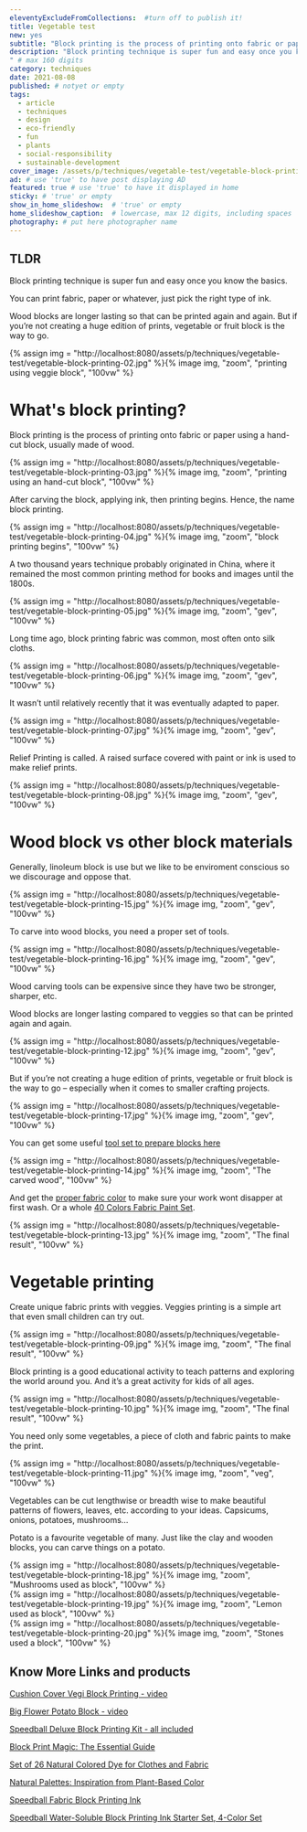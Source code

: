 ```yaml
---
eleventyExcludeFromCollections:  #turn off to publish it!
title: Vegetable test
new: yes
subtitle: "Block printing is the process of printing onto fabric or paper using a hand-cut block, usually made of wood. Carve the block, apply ink, then print fun begins."
description: "Block printing technique is super fun and easy once you know the basics. You can print fabric, paper or whatever, just pick the right type of ink.
" # max 160 digits
category: techniques
date: 2021-08-08
published: # notyet or empty
tags:
  - article
  - techniques
  - design
  - eco-friendly
  - fun
  - plants
  - social-responsibility
  - sustainable-development
cover_image: /assets/p/techniques/vegetable-test/vegetable-block-printing.jpg
ad: # use 'true' to have post displaying AD
featured: true # use 'true' to have it displayed in home
sticky: # 'true' or empty
show_in_home_slideshow:  # 'true' or empty
home_slideshow_caption:  # lowercase, max 12 digits, including spaces
photography: # put here photographer name
---
```

<div class="tldr">

## TLDR

Block printing technique is super fun and easy once you know the basics.

You can print fabric, paper or whatever, just pick the right type of ink.

Wood blocks are longer lasting so that can be printed again and again. But if you’re not creating a huge edition of prints, vegetable or fruit block is the way to go.

</div>

<div>
{% assign img = "http://localhost:8080/assets/p/techniques/vegetable-test/vegetable-block-printing-02.jpg" %}{% image img, "zoom", "printing using veggie block", "100vw" %}
</div>


# What's block printing?

Block printing is the process of printing onto fabric or paper using a hand-cut block, usually made of wood.

<div>
{% assign img = "http://localhost:8080/assets/p/techniques/vegetable-test/vegetable-block-printing-03.jpg" %}{% image img, "zoom", "printing using an hand-cut block", "100vw" %}
</div>


After carving the block, applying ink, then printing begins. Hence, the name block printing.

<div>
{% assign img = "http://localhost:8080/assets/p/techniques/vegetable-test/vegetable-block-printing-04.jpg" %}{% image img, "zoom", "block printing begins", "100vw" %}
</div>


A two thousand years technique probably originated in China, where it remained the most common printing method for books and images until the 1800s.


<div>
{% assign img = "http://localhost:8080/assets/p/techniques/vegetable-test/vegetable-block-printing-05.jpg" %}{% image img, "zoom", "gev", "100vw" %}
</div>

Long time ago, block printing fabric was common, most often onto silk cloths.

<div>
{% assign img = "http://localhost:8080/assets/p/techniques/vegetable-test/vegetable-block-printing-06.jpg" %}{% image img, "zoom", "gev", "100vw" %}
</div>

It wasn’t until relatively recently that it was eventually adapted to paper.

<div>
{% assign img = "http://localhost:8080/assets/p/techniques/vegetable-test/vegetable-block-printing-07.jpg" %}{% image img, "zoom", "gev", "100vw" %}
</div>

Relief Printing is called. A raised surface covered with paint or ink is used to make relief prints.

<div>
{% assign img = "http://localhost:8080/assets/p/techniques/vegetable-test/vegetable-block-printing-08.jpg" %}{% image img, "zoom", "gev", "100vw" %}
</div>




# Wood block vs other block materials

Generally, linoleum block is use but we like to be enviroment conscious so we discourage and oppose that.

<div>
{% assign img = "http://localhost:8080/assets/p/techniques/vegetable-test/vegetable-block-printing-15.jpg" %}{% image img, "zoom", "gev", "100vw" %}
</div>


To carve into wood blocks, you need a proper set of tools.

<div>
{% assign img = "http://localhost:8080/assets/p/techniques/vegetable-test/vegetable-block-printing-16.jpg" %}{% image img, "zoom", "gev", "100vw" %}
</div>

Wood carving tools can be expensive since they have two be stronger, sharper, etc.

Wood blocks are longer lasting compared to veggies so that can be printed again and again.

<div>
{% assign img = "http://localhost:8080/assets/p/techniques/vegetable-test/vegetable-block-printing-12.jpg" %}{% image img, "zoom", "gev", "100vw" %}
</div>

But if you’re not creating a huge edition of prints, vegetable or fruit block is the way to go – especially when it comes to smaller crafting projects.

<div>
{% assign img = "http://localhost:8080/assets/p/techniques/vegetable-test/vegetable-block-printing-17.jpg" %}{% image img, "zoom", "gev", "100vw" %}
</div>


You can get some useful [tool set to prepare blocks here](https://amzn.to/3ALAQer)

<div>
{% assign img = "http://localhost:8080/assets/p/techniques/vegetable-test/vegetable-block-printing-14.jpg" %}{% image img, "zoom", "The carved wood", "100vw" %}
</div>


And get the [proper fabric color](https://amzn.to/3iMm9Sg) to make sure your work wont disapper at first wash. Or a whole [40 Colors Fabric Paint Set](https://amzn.to/3CN7vC4).

<div>
{% assign img = "http://localhost:8080/assets/p/techniques/vegetable-test/vegetable-block-printing-13.jpg" %}{% image img, "zoom", "The final result", "100vw" %}
</div>




# Vegetable printing

Create unique fabric prints with veggies. Veggies printing is a simple art that even small children can try out.

<div>
{% assign img = "http://localhost:8080/assets/p/techniques/vegetable-test/vegetable-block-printing-09.jpg" %}{% image img, "zoom", "The final result", "100vw" %}
</div>


Block printing is a good educational activity to teach patterns and exploring the world around you. And it’s a great activity for kids of all ages.

<div>
{% assign img = "http://localhost:8080/assets/p/techniques/vegetable-test/vegetable-block-printing-10.jpg" %}{% image img, "zoom", "The final result", "100vw" %}
</div>


You need only some vegetables, a piece of cloth and fabric paints to make the print.

<div>
{% assign img = "http://localhost:8080/assets/p/techniques/vegetable-test/vegetable-block-printing-11.jpg" %}{% image img, "zoom", "veg", "100vw" %}
</div>


Vegetables can be cut lengthwise or breadth wise to make beautiful patterns of flowers, leaves, etc. according to your ideas. Capsicums, onions, potatoes, mushrooms...


Potato is a favourite vegetable of many. Just like the clay and wooden blocks, you can carve things on a potato.

<div>
{% assign img = "http://localhost:8080/assets/p/techniques/vegetable-test/vegetable-block-printing-18.jpg" %}{% image img, "zoom", "Mushrooms used as block", "100vw" %}
</div>


<div>
{% assign img = "http://localhost:8080/assets/p/techniques/vegetable-test/vegetable-block-printing-19.jpg" %}{% image img, "zoom", "Lemon used as block", "100vw" %}
</div>


<div>
{% assign img = "http://localhost:8080/assets/p/techniques/vegetable-test/vegetable-block-printing-20.jpg" %}{% image img, "zoom", "Stones used a block", "100vw" %}
</div>



## Know More Links and products

[Cushion Cover Vegi Block Printing - video](https://youtu.be/gYfxiu1r2Qc)

[Big Flower Potato Block - video](https://youtu.be/ONbVP7p9hS8)

[Speedball Deluxe Block Printing Kit - all included](https://amzn.to/3yO3omH)

[Block Print Magic: The Essential Guide](https://amzn.to/2VOExkK)

[Set of 26 Natural Colored Dye for Clothes and Fabric](https://amzn.to/3mgPneb)

[Natural Palettes: Inspiration from Plant-Based Color](https://amzn.to/37IC79C)

[Speedball Fabric Block Printing Ink](https://amzn.to/3jXcvey)

[Speedball Water-Soluble Block Printing Ink Starter Set, 4-Color Set](https://amzn.to/3yLt83h)

